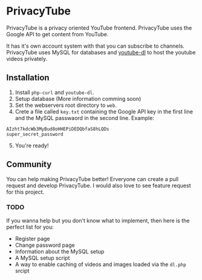 # PrivacyTube
PrivacyTube is a privacy oriented YouTube frontend. PrivacyTube uses the Google API to get content from YouTube.

It has it's own account system with that you can subscribe to channels. PrivacyTube uses MySQL for databases and
[youtube-dl](https://github.com/ytdl-org/youtube-dl/) to host the youtube videos privately.

## Installation
1. Install `php-curl` and `youtube-dl`.
2. Setup database (More information comming soon)
3. Set the webservers root directory to `web`.
4. Crete a file called `key.txt` containing the Google API key in the first line and the MySQL passwaord in the second line. Example:
```
AIzht7kdcWb3MyBud8oHHEPiDEDQbfaS8hLQDs
super_secret_password
```
5. You're ready!

## Community
You can help making PrivacyTube better! Erveryone can create a pull request and develop PrivacyTube. I would also love to see feature request for this project.

### TODO
If you wanna help but you don't know what to implement, then here is the perfect list for you:
- Register page
- Change password page
- Information about the MySQL setup
- A MySQL setup script
- A way to enable caching of videos and images loaded via the `dl.php` srcipt
